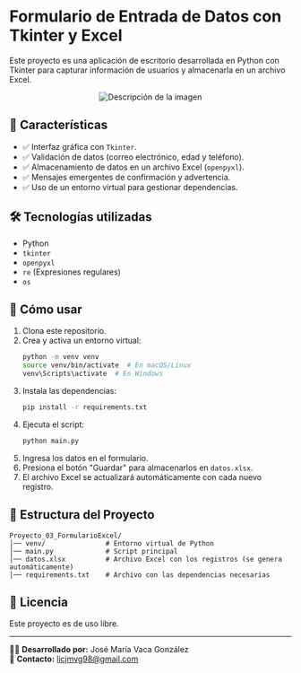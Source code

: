 # Formulario de Entrada de Datos con Tkinter y Excel  

Este proyecto es una aplicación de escritorio desarrollada en Python con Tkinter para capturar información de usuarios y almacenarla en un archivo Excel.  

<p align="center">
  <img src="https://github.com/user-attachments/assets/4470f2c5-434d-4bd2-a1db-1647eb8097e9" alt="Descripción de la imagen" />
</p>

## 📌 Características  
- ✅ Interfaz gráfica con `Tkinter`.  
- ✅ Validación de datos (correo electrónico, edad y teléfono).  
- ✅ Almacenamiento de datos en un archivo Excel (`openpyxl`).  
- ✅ Mensajes emergentes de confirmación y advertencia.  
- ✅ Uso de un entorno virtual para gestionar dependencias.  

## 🛠 Tecnologías utilizadas  
- Python  
- `tkinter`  
- `openpyxl`  
- `re` (Expresiones regulares)  
- `os`  

## 🚀 Cómo usar  
1. Clona este repositorio.  
2. Crea y activa un entorno virtual:  
   ```bash
   python -m venv venv
   source venv/bin/activate  # En macOS/Linux
   venv\Scripts\activate  # En Windows
   ```
3. Instala las dependencias:  
   ```bash
   pip install -r requirements.txt
   ```
4. Ejecuta el script:  
   ```bash
   python main.py
   ```
5. Ingresa los datos en el formulario.  
6. Presiona el botón "Guardar" para almacenarlos en `datos.xlsx`.  
7. El archivo Excel se actualizará automáticamente con cada nuevo registro.  

## 📂 Estructura del Proyecto  
```
Proyecto_03_FormularioExcel/
│── venv/               # Entorno virtual de Python
│── main.py             # Script principal
│── datos.xlsx          # Archivo Excel con los registros (se genera automáticamente)
│── requirements.txt    # Archivo con las dependencias necesarias
```

## 📜 Licencia  
Este proyecto es de uso libre.  

---
👨‍💻 **Desarrollado por:** José María Vaca González  
📧 **Contacto:** [licjmvg98@gmail.com](mailto:licjmvg98@gmail.com)
